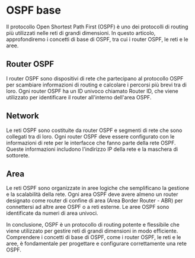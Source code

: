# OSPF base

Il protocollo Open Shortest Path First (OSPF) è uno dei protocolli di routing più utilizzati nelle reti di grandi dimensioni. In questo articolo, approfondiremo i concetti di base di OSPF, tra cui i router OSPF, le reti e le aree.

## Router OSPF

I router OSPF sono dispositivi di rete che partecipano al protocollo OSPF per scambiare informazioni di routing e calcolare i percorsi più brevi tra di loro. Ogni router OSPF ha un ID univoco chiamato Router ID, che viene utilizzato per identificare il router all'interno dell'area OSPF.

## Network

Le reti OSPF sono costituite da router OSPF e segmenti di rete che sono collegati tra di loro. Ogni router OSPF deve essere configurato con le informazioni di rete per le interfacce che fanno parte della rete OSPF. Queste informazioni includono l'indirizzo IP della rete e la maschera di sottorete.

## Area

Le reti OSPF sono organizzate in aree logiche che semplificano la gestione e la scalabilità della rete. Ogni area OSPF deve avere almeno un router designato come router di confine di area (Area Border Router - ABR) per connettersi ad altre aree OSPF o a reti esterne. Le aree OSPF sono identificate da numeri di area univoci.

In conclusione, OSPF è un protocollo di routing potente e flessibile che viene utilizzato per gestire reti di grandi dimensioni in modo efficiente. Comprendere i concetti di base di OSPF, come i router OSPF, le reti e le aree, è fondamentale per progettare e configurare correttamente una rete OSPF.